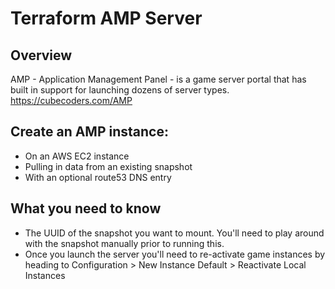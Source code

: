 # Terraform AMP Server

## Overview
AMP - Application Management Panel - is a game server portal that has built in support for launching dozens of server types. 
https://cubecoders.com/AMP

## Create an AMP instance:
* On an AWS EC2 instance
* Pulling in data from an existing snapshot
* With an optional route53 DNS entry

## What you need to know
* The UUID of the snapshot you want to mount. You'll need to play around with the snapshot manually prior to running this.
* Once you launch the server you'll need to re-activate game instances by heading to Configuration > New Instance Default > Reactivate Local Instances
